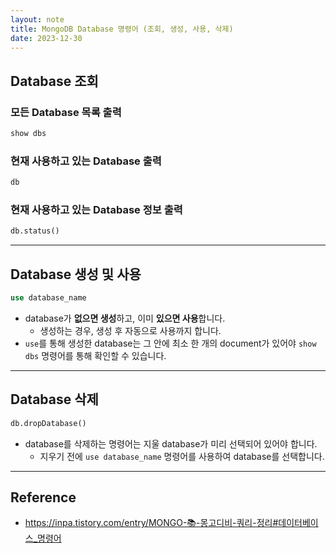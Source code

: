```yaml
---
layout: note
title: MongoDB Database 명령어 (조회, 생성, 사용, 삭제)
date: 2023-12-30
---
```




## Database 조회

### 모든 Database 목록 출력

```sql
show dbs
```

### 현재 사용하고 있는 Database 출력

```sql
db
```

### 현재 사용하고 있는 Database 정보 출력

```sql
db.status()
```



---




## Database 생성 및 사용

```sql
use database_name
```

- database가 **없으면 생성**하고, 이미 **있으면 사용**합니다.
    - 생성하는 경우, 생성 후 자동으로 사용까지 합니다.
- `use`를 통해 생성한 database는 그 안에 최소 한 개의 document가 있어야 `show dbs` 명령어를 통해 확인할 수 있습니다.




---




## Database 삭제

```sql
db.dropDatabase()
```

- database를 삭제하는 명령어는 지울 database가 미리 선택되어 있어야 합니다.
    - 지우기 전에 `use database_name` 명령어를 사용하여 database를 선택합니다.




---




## Reference

- <https://inpa.tistory.com/entry/MONGO-📚-몽고디비-쿼리-정리#데이터베이스_명령어>
